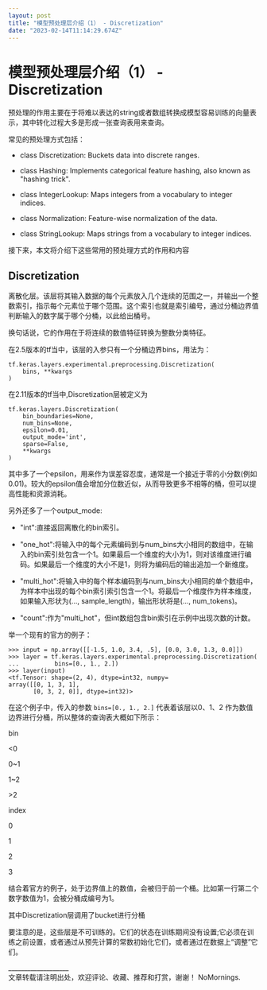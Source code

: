 ```yaml
---
layout: post
title: "模型预处理层介绍（1） - Discretization"
date: "2023-02-14T11:14:29.674Z"
---
```

模型预处理层介绍（1） - Discretization
============================

预处理的作用主要在于将难以表达的string或者数组转换成模型容易训练的向量表示，其中转化过程大多是形成一张查询表用来查询。

常见的预处理方式包括：

*   class Discretization: Buckets data into discrete ranges.
    
*   class Hashing: Implements categorical feature hashing, also known as "hashing trick".
    
*   class IntegerLookup: Maps integers from a vocabulary to integer indices.
    
*   class Normalization: Feature-wise normalization of the data.
    
*   class StringLookup: Maps strings from a vocabulary to integer indices.
    

接下来，本文将介绍下这些常用的预处理方式的作用和内容

Discretization
--------------

离散化层。该层将其输入数据的每个元素放入几个连续的范围之一，并输出一个整数索引，指示每个元素位于哪个范围。这个索引也就是索引编号，通过分桶边界值判断输入的数字属于哪个分桶，以此给出桶号。

换句话说，它的作用在于将连续的数值特征转换为整数分类特征。

在2.5版本的tf当中，该层的入参只有一个分桶边界bins，用法为：

    tf.keras.layers.experimental.preprocessing.Discretization(
        bins, **kwargs
    )
    

在2.11版本的tf当中,Discretization层被定义为

    tf.keras.layers.Discretization(
        bin_boundaries=None,
        num_bins=None,
        epsilon=0.01,
        output_mode='int',
        sparse=False,
        **kwargs
    )
    

其中多了一个epsilon，用来作为误差容忍度，通常是一个接近于零的小分数(例如0.01)。较大的epsilon值会增加分位数近似，从而导致更多不相等的桶，但可以提高性能和资源消耗。

另外还多了一个output\_mode:

*   "int":直接返回离散化的bin索引。
    
*   "one\_hot":将输入中的每个元素编码到与num\_bins大小相同的数组中，在输入的bin索引处包含一个1。如果最后一个维度的大小为1，则对该维度进行编码。如果最后一个维度的大小不是1，则将为编码后的输出追加一个新维度。
    
*   "multi\_hot":将输入中的每个样本编码到与num\_bins大小相同的单个数组中，为样本中出现的每个bin索引索引包含一个1。将最后一个维度作为样本维度，如果输入形状为(…, sample\_length)，输出形状将是(…, num\_tokens)。
    
*   "count":作为"multi\_hot"，但int数组包含bin索引在示例中出现次数的计数。
    

举一个现有的官方的例子：

    >>> input = np.array([[-1.5, 1.0, 3.4, .5], [0.0, 3.0, 1.3, 0.0]])
    >>> layer = tf.keras.layers.experimental.preprocessing.Discretization(
    ...          bins=[0., 1., 2.])
    >>> layer(input)
    <tf.Tensor: shape=(2, 4), dtype=int32, numpy=
    array([[0, 1, 3, 1],
           [0, 3, 2, 0]], dtype=int32)>
    

在这个例子中，传入的参数 `bins=[0., 1., 2.]` 代表着该层以0、1、2 作为数值边界进行分桶，所以整体的查询表大概如下所示：

bin

<0

0~1

1~2

\>2

index

0

1

2

3

结合着官方的例子，处于边界值上的数值，会被归于前一个桶。比如第一行第二个数字数值为1，会被分桶成编号为1。

其中Discretization层调用了bucket进行分桶

要注意的是，这些层是不可训练的。它们的状态在训练期间没有设置;它必须在训练之前设置，或者通过从预先计算的常数初始化它们，或者通过在数据上“调整”它们。

\_\_\_\_\_\_\_\_\_\_\_\_\_\_\_\_\_\_\_  
文章转载请注明出处，欢迎评论、收藏、推荐和打赏，谢谢！ NoMornings.
